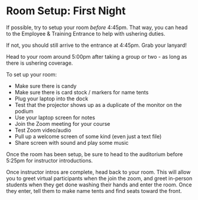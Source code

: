 # Room Setup: First Night
If possible, try to setup your room _before_ 4:45pm. That way, you can head to the Employee & Training Entrance to help with ushering duties.

If not, you should still arrive to the entrance at 4:45pm. Grab your lanyard!

Head to your room around 5:00pm after taking a group or two - as long as there is ushering coverage.

To set up your room:

- Make sure there is candy
- Make sure there is card stock / markers for name tents
- Plug your laptop into the dock
- Test that the projector shows up as a duplicate of the monitor on the podium
- Use your laptop screen for notes
- Join the Zoom meeting for your course
- Test Zoom video/audio
- Pull up a welcome screen of some kind (even just a text file)
- Share screen with sound and play some music

Once the room has been setup, be sure to head to the auditorium before 5:25pm for instructor introductions.

Once instructor intros are complete, head back to your room. This will allow you to greet virtual participants when the join the zoom, and greet in-person students when they get done washing their hands and enter the room. Once they enter, tell them to make name tents and find seats toward the front.
